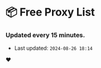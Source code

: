 # :package: Free Proxy List
### Updated every 15 minutes.

- Last updated: `2024-08-26 18:14`

:heart:
